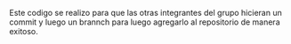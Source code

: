 Este codigo se realizo para que las otras integrantes del grupo hicieran un commit y luego un brannch para luego agregarlo al repositorio de manera exitoso.
